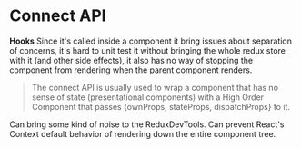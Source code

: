# Connect API

**Hooks**
Since it's called inside a component it bring issues about separation of concerns, it's hard to unit test it without bringing the whole redux store with it (and other side effects), it also has no way of stopping the component from rendering when the parent component renders.
<br>
> The connect API is usually used to wrap a component that has no sense of state (presentational components) with a High Order Component that passes {ownProps, stateProps, dispatchProps} to it.

Can bring some kind of noise to the ReduxDevTools.
Can prevent React's Context default behavior of rendering down the entire component tree.